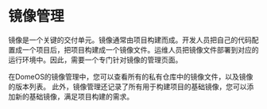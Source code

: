 # 镜像管理

镜像是一个关键的交付单元。镜像通常由项目构建而成。开发人员把自己的代码配置成一个项目后，把项目构建成一个镜像文件。运维人员把镜像文件部署到对应的运行环境中。因此，需要一个专门针对镜像的管理页面。

在DomeOS的镜像管理中，您可以查看所有的私有仓库中的镜像文件，以及镜像的版本列表。
此外，镜像管理还记录了所有用于构建项目的基础镜像，您可以添加新的基础镜像，满足项目构建的需求。
